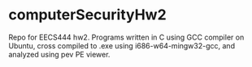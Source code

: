 # computerSecurityHw2
Repo for EECS444 hw2. Programs written in C using GCC compiler on Ubuntu, cross compiled to .exe using i686-w64-mingw32-gcc, and analyzed using pev PE viewer.
